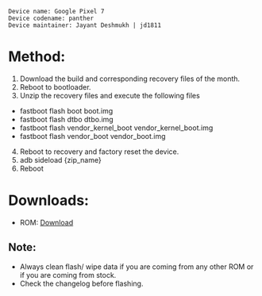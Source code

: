```
Device name: Google Pixel 7
Device codename: panther
Device maintainer: Jayant Deshmukh | jd1811
```

# Method:

1. Download the build and corresponding recovery files of the month.
2. Reboot to bootloader.
3. Unzip the recovery files and execute the following files
* fastboot flash boot boot.img
* fastboot flash dtbo dtbo.img
* fastboot flash vendor_kernel_boot vendor_kernel_boot.img
* fastboot flash vendor_boot vendor_boot.img
4. Reboot to recovery and factory reset the device.
5. adb sideload {zip_name}
6. Reboot

# Downloads:

* ROM: [Download](https://www.pling.com/p/1908484)

## Note:

* Always clean flash/ wipe data if you are coming from any other ROM or if you are coming from stock.
* Check the changelog before flashing.
